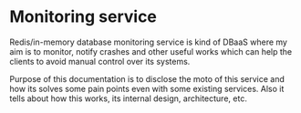 # Monitoring service
Redis/in-memory database monitoring service is kind of DBaaS where my aim is 
to monitor, notify crashes and other useful works which can help the clients
to avoid manual control over its systems.

Purpose of this documentation is to disclose the moto of this service and how
its solves some pain points even with some existing services. Also it tells 
about how this works, its internal design, architecture, etc.


